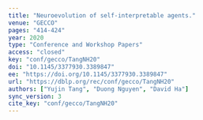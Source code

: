 ```yaml
---
title: "Neuroevolution of self-interpretable agents."
venue: "GECCO"
pages: "414-424"
year: 2020
type: "Conference and Workshop Papers"
access: "closed"
key: "conf/gecco/TangNH20"
doi: "10.1145/3377930.3389847"
ee: "https://doi.org/10.1145/3377930.3389847"
url: "https://dblp.org/rec/conf/gecco/TangNH20"
authors: ["Yujin Tang", "Duong Nguyen", "David Ha"]
sync_version: 3
cite_key: "conf/gecco/TangNH20"
---
```

